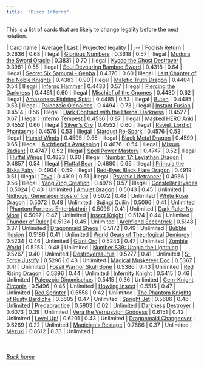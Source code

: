 ```yaml
---
title:  "Disco Inferno"
---
```


This is a list of cards that are likely to change legality before the next rotation.

| Card name | Average | Last | Projected legality |
| :-- |
[Foolish Return](https://db.ygoprodeck.com/card/?search=Foolish%20Return) | 0.2636 | 0.68 | Illegal |
[Glorious Numbers](https://db.ygoprodeck.com/card/?search=Glorious%20Numbers) | 0.3618 | 0.57 | Illegal |
[Mudora the Sword Oracle](https://db.ygoprodeck.com/card/?search=Mudora%20the%20Sword%20Oracle) | 0.3831 | 0.70 | Illegal |
[Kycoo the Ghost Destroyer](https://db.ygoprodeck.com/card/?search=Kycoo%20the%20Ghost%20Destroyer) | 0.3961 | 0.55 | Illegal |
[Soul Devouring Bamboo Sword](https://db.ygoprodeck.com/card/?search=Soul%20Devouring%20Bamboo%20Sword) | 0.4318 | 0.64 | Illegal |
[Secret Six Samurai - Genba](https://db.ygoprodeck.com/card/?search=Secret%20Six%20Samurai%20-%20Genba) | 0.4370 | 0.60 | Illegal |
[Last Chapter of the Noble Knights](https://db.ygoprodeck.com/card/?search=Last%20Chapter%20of%20the%20Noble%20Knights) | 0.4383 | 0.90 | Illegal |
[Malefic Truth Dragon](https://db.ygoprodeck.com/card/?search=Malefic%20Truth%20Dragon) | 0.4404 | 0.54 | Illegal |
[Inferno Hammer](https://db.ygoprodeck.com/card/?search=Inferno%20Hammer) | 0.4433 | 0.57 | Illegal |
[Piercing the Darkness](https://db.ygoprodeck.com/card/?search=Piercing%20the%20Darkness) | 0.4461 | 0.60 | Illegal |
[Mischief of the Gnomes](https://db.ygoprodeck.com/card/?search=Mischief%20of%20the%20Gnomes) | 0.4480 | 0.62 | Illegal |
[Amazoness Fighting Spirit](https://db.ygoprodeck.com/card/?search=Amazoness%20Fighting%20Spirit) | 0.4485 | 0.53 | Illegal |
[Buten](https://db.ygoprodeck.com/card/?search=Buten) | 0.4485 | 0.53 | Illegal |
[Paleozoic Olenoides](https://db.ygoprodeck.com/card/?search=Paleozoic%20Olenoides) | 0.4494 | 0.73 | Illegal |
[Instant Fusion](https://db.ygoprodeck.com/card/?search=Instant%20Fusion) | 0.4514 | 0.56 | Illegal |
[Dark Contract with the Eternal Darkness](https://db.ygoprodeck.com/card/?search=Dark%20Contract%20with%20the%20Eternal%20Darkness) | 0.4527 | 0.67 | Illegal |
[Inferno Tempest](https://db.ygoprodeck.com/card/?search=Inferno%20Tempest) | 0.4536 | 0.87 | Illegal |
[Masked HERO Anki](https://db.ygoprodeck.com/card/?search=Masked%20HERO%20Anki) | 0.4552 | 0.60 | Illegal |
[Silver's Cry](https://db.ygoprodeck.com/card/?search=Silver's%20Cry) | 0.4552 | 0.60 | Illegal |
[Raviel, Lord of Phantasms](https://db.ygoprodeck.com/card/?search=Raviel,%20Lord%20of%20Phantasms) | 0.4576 | 0.53 | Illegal |
[Stardust Re-Spark](https://db.ygoprodeck.com/card/?search=Stardust%20Re-Spark) | 0.4576 | 0.53 | Illegal |
[Humid Winds](https://db.ygoprodeck.com/card/?search=Humid%20Winds) | 0.4595 | 0.55 | Illegal |
[Black Metal Dragon](https://db.ygoprodeck.com/card/?search=Black%20Metal%20Dragon) | 0.4599 | 0.65 | Illegal |
[Archfiend's Awakening](https://db.ygoprodeck.com/card/?search=Archfiend's%20Awakening) | 0.4676 | 0.54 | Illegal |
[Missus Radiant](https://db.ygoprodeck.com/card/?search=Missus%20Radiant) | 0.4747 | 0.52 | Illegal |
[Spell Power Mastery](https://db.ygoprodeck.com/card/?search=Spell%20Power%20Mastery) | 0.4747 | 0.52 | Illegal |
[Fluffal Wings](https://db.ygoprodeck.com/card/?search=Fluffal%20Wings) | 0.4823 | 0.60 | Illegal |
[Number 17: Leviathan Dragon](https://db.ygoprodeck.com/card/?search=Number%2017:%20Leviathan%20Dragon) | 0.4857 | 0.54 | Illegal |
[Fluffal Bear](https://db.ygoprodeck.com/card/?search=Fluffal%20Bear) | 0.4880 | 0.66 | Illegal |
[Primula the Rikka Fairy](https://db.ygoprodeck.com/card/?search=Primula%20the%20Rikka%20Fairy) | 0.4904 | 0.59 | Illegal |
[Red-Eyes Black Flare Dragon](https://db.ygoprodeck.com/card/?search=Red-Eyes%20Black%20Flare%20Dragon) | 0.4919 | 0.51 | Illegal |
[Teva](https://db.ygoprodeck.com/card/?search=Teva) | 0.4919 | 0.51 | Illegal |
[Psychic Lifetrancer](https://db.ygoprodeck.com/card/?search=Psychic%20Lifetrancer) | 0.4966 | 0.56 | Illegal |
[Yang Zing Creation](https://db.ygoprodeck.com/card/?search=Yang%20Zing%20Creation) | 0.4976 | 0.57 | Illegal |
[Constellar Hyades](https://db.ygoprodeck.com/card/?search=Constellar%20Hyades) | 0.5024 | 0.43 | Unlimited |
[Amulet Dragon](https://db.ygoprodeck.com/card/?search=Amulet%20Dragon) | 0.5043 | 0.45 | Unlimited |
[Nidhogg, Generaider Boss of Ice](https://db.ygoprodeck.com/card/?search=Nidhogg,%20Generaider%20Boss%20of%20Ice) | 0.5072 | 0.48 | Unlimited |
[White Rose Dragon](https://db.ygoprodeck.com/card/?search=White%20Rose%20Dragon) | 0.5072 | 0.48 | Unlimited |
[Bujingi Quilin](https://db.ygoprodeck.com/card/?search=Bujingi%20Quilin) | 0.5096 | 0.41 | Unlimited |
[Phantom Fortress Enterblathnir](https://db.ygoprodeck.com/card/?search=Phantom%20Fortress%20Enterblathnir) | 0.5096 | 0.41 | Unlimited |
[Dark Ruler No More](https://db.ygoprodeck.com/card/?search=Dark%20Ruler%20No%20More) | 0.5097 | 0.47 | Unlimited |
[Insect Knight](https://db.ygoprodeck.com/card/?search=Insect%20Knight) | 0.5124 | 0.44 | Unlimited |
[Thunder of Ruler](https://db.ygoprodeck.com/card/?search=Thunder%20of%20Ruler) | 0.5134 | 0.45 | Unlimited |
[Archfiend Eccentrick](https://db.ygoprodeck.com/card/?search=Archfiend%20Eccentrick) | 0.5148 | 0.37 | Unlimited |
[Dragonmaid Sheou](https://db.ygoprodeck.com/card/?search=Dragonmaid%20Sheou) | 0.5172 | 0.49 | Unlimited |
[Bubble Illusion](https://db.ygoprodeck.com/card/?search=Bubble%20Illusion) | 0.5186 | 0.41 | Unlimited |
[World Gears of Theurlogical Demiurgy](https://db.ygoprodeck.com/card/?search=World%20Gears%20of%20Theurlogical%20Demiurgy) | 0.5234 | 0.46 | Unlimited |
[Giant Orc](https://db.ygoprodeck.com/card/?search=Giant%20Orc) | 0.5243 | 0.47 | Unlimited |
[Zombie World](https://db.ygoprodeck.com/card/?search=Zombie%20World) | 0.5253 | 0.48 | Unlimited |
[Number S39: Utopia the Lightning](https://db.ygoprodeck.com/card/?search=Number%20S39:%20Utopia%20the%20Lightning) | 0.5267 | 0.40 | Unlimited |
[Destroyersaurus](https://db.ygoprodeck.com/card/?search=Destroyersaurus) | 0.5277 | 0.41 | Unlimited |
[S-Force Justify](https://db.ygoprodeck.com/card/?search=S-Force%20Justify) | 0.5296 | 0.43 | Unlimited |
[Magical Musketeer Doc](https://db.ygoprodeck.com/card/?search=Magical%20Musketeer%20Doc) | 0.5367 | 0.41 | Unlimited |
[Fossil Warrior Skull Bone](https://db.ygoprodeck.com/card/?search=Fossil%20Warrior%20Skull%20Bone) | 0.5386 | 0.43 | Unlimited |
[Red Rising Dragon](https://db.ygoprodeck.com/card/?search=Red%20Rising%20Dragon) | 0.5396 | 0.44 | Unlimited |
[Infernity Knight](https://db.ygoprodeck.com/card/?search=Infernity%20Knight) | 0.5415 | 0.46 | Unlimited |
[Paleozoic Dinomischus](https://db.ygoprodeck.com/card/?search=Paleozoic%20Dinomischus) | 0.5415 | 0.36 | Unlimited |
[Gem-Knight Zirconia](https://db.ygoprodeck.com/card/?search=Gem-Knight%20Zirconia) | 0.5496 | 0.45 | Unlimited |
[Howling Insect](https://db.ygoprodeck.com/card/?search=Howling%20Insect) | 0.5515 | 0.47 | Unlimited |
[Red Sprinter](https://db.ygoprodeck.com/card/?search=Red%20Sprinter) | 0.5558 | 0.42 | Unlimited |
[The Phantom Knights of Rusty Bardiche](https://db.ygoprodeck.com/card/?search=The%20Phantom%20Knights%20of%20Rusty%20Bardiche) | 0.5605 | 0.47 | Unlimited |
[Spright Jet](https://db.ygoprodeck.com/card/?search=Spright%20Jet) | 0.5686 | 0.46 | Unlimited |
[Predapractice](https://db.ygoprodeck.com/card/?search=Predapractice) | 0.5903 | 0.02 | Unlimited |
[Darkness Destroyer](https://db.ygoprodeck.com/card/?search=Darkness%20Destroyer) | 0.6073 | 0.39 | Unlimited |
[Vera the Vernusylph Goddess](https://db.ygoprodeck.com/card/?search=Vera%20the%20Vernusylph%20Goddess) | 0.6151 | 0.42 | Unlimited |
[Level Up!](https://db.ygoprodeck.com/card/?search=Level%20Up!) | 0.6201 | 0.43 | Unlimited |
[Dragonmaid Changeover](https://db.ygoprodeck.com/card/?search=Dragonmaid%20Changeover) | 0.6269 | 0.22 | Unlimited |
[Magician's Restage](https://db.ygoprodeck.com/card/?search=Magician's%20Restage) | 0.7666 | 0.37 | Unlimited |
[Mezuki](https://db.ygoprodeck.com/card/?search=Mezuki) | 0.8612 | 0.33 | Unlimited |

<br>

###### [Back home](index)